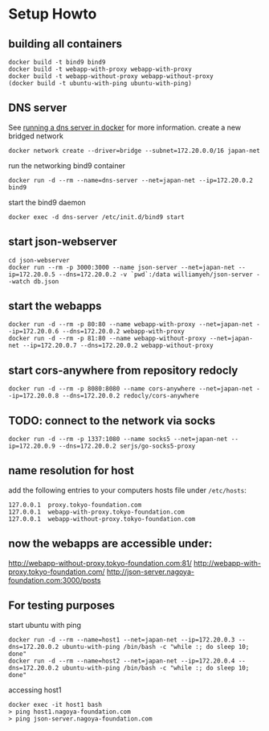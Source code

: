 # Setup Howto

## building all containers
```
docker build -t bind9 bind9
docker build -t webapp-with-proxy webapp-with-proxy
docker build -t webapp-without-proxy webapp-without-proxy
(docker build -t ubuntu-with-ping ubuntu-with-ping)
```

## DNS server
See [running a dns server in docker](https://medium.com/nagoya-foundation/running-a-dns-server-in-docker-61cc2003e899) for more information.
<see files in networking>
create a new bridged network
```
docker network create --driver=bridge --subnet=172.20.0.0/16 japan-net
```
run the networking bind9 container
```
docker run -d --rm --name=dns-server --net=japan-net --ip=172.20.0.2 bind9
```
start the bind9 daemon
```
docker exec -d dns-server /etc/init.d/bind9 start
```

## start json-webserver
```
cd json-webserver
docker run --rm -p 3000:3000 --name json-server --net=japan-net --ip=172.20.0.5 --dns=172.20.0.2 -v `pwd`:/data williamyeh/json-server --watch db.json
```

## start the webapps
```
docker run -d --rm -p 80:80 --name webapp-with-proxy --net=japan-net --ip=172.20.0.6 --dns=172.20.0.2 webapp-with-proxy
docker run -d --rm -p 81:80 --name webapp-without-proxy --net=japan-net --ip=172.20.0.7 --dns=172.20.0.2 webapp-without-proxy
```

## start cors-anywhere from repository redocly
```
docker run -d --rm -p 8080:8080 --name cors-anywhere --net=japan-net --ip=172.20.0.8 --dns=172.20.0.2 redocly/cors-anywhere
```

## TODO: connect to the network via socks
```
docker run -d --rm -p 1337:1080 --name socks5 --net=japan-net --ip=172.20.0.9 --dns=172.20.0.2 serjs/go-socks5-proxy
```

## name resolution for host
add the following entries to your computers hosts file under `/etc/hosts`:
```
127.0.0.1  proxy.tokyo-foundation.com
127.0.0.1  webapp-with-proxy.tokyo-foundation.com
127.0.0.1  webapp-without-proxy.tokyo-foundation.com
```

## now the webapps are accessible under:
http://webapp-without-proxy.tokyo-foundation.com:81/
http://webapp-with-proxy.tokyo-foundation.com/
http://json-server.nagoya-foundation.com:3000/posts


## For testing purposes
start ubuntu with ping
```
docker run -d --rm --name=host1 --net=japan-net --ip=172.20.0.3 --dns=172.20.0.2 ubuntu-with-ping /bin/bash -c "while :; do sleep 10; done"
docker run -d --rm --name=host2 --net=japan-net --ip=172.20.0.4 --dns=172.20.0.2 ubuntu-with-ping /bin/bash -c "while :; do sleep 10; done"
```
accessing host1
```
docker exec -it host1 bash
> ping host1.nagoya-foundation.com
> ping json-server.nagoya-foundation.com
```
